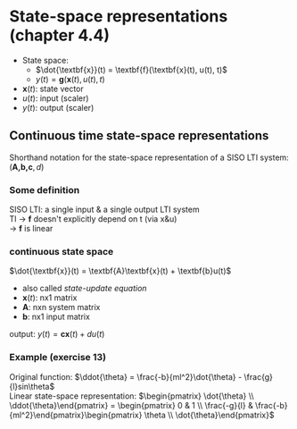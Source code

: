 # State-space representations (chapter 4.4)
+ State space:
  + $\dot{\textbf{x}}(t) = \textbf{f}(\textbf{x}(t), u(t), t)$  
  + $y(t) = \textbf{g}(\textbf{x}(t), u(t), t)$  
+ $\textbf{x}(t)$: state vector
+ $u(t)$: input  (scaler)
+ $y(t)$: output (scaler)

## Continuous time state-space representations
Shorthand notation for the state-space representation of a SISO LTI system: $(\textbf{A,b,c},d)$

### Some definition
SISO LTI: a single input & a single output LTI system  
TI -> $\textbf{f}$ doesn't explicitly depend on t (via x&u)  
-> $\textbf{f}$ is linear

### continuous state space
$\dot{\textbf{x}}(t) = \textbf{A}\textbf{x}(t) + \textbf{b}u(t)$   
+ also called *state-update equation*
+ $\textbf{x}(t)$: nx1 matrix
+ $\textbf{A}$: nxn system matrix
+ $\textbf{b}$: nx1 input matrix
  
output: $y(t) = \textbf{c}\textbf{x}(t) + du(t)$  

### Example (exercise 13)
Original function: $\ddot{\theta} = \frac{-b}{ml^2}\dot{\theta}  - \frac{g}{l}sin\theta$  
Linear state-space representation: $\begin{pmatrix} \dot{\theta} \\ \ddot{\theta}\end{pmatrix} = \begin{pmatrix} 0 & 1 \\ \frac{-g}{l} & \frac{-b}{ml^2}\end{pmatrix}\begin{pmatrix} \theta \\ \dot{\theta}\end{pmatrix}$